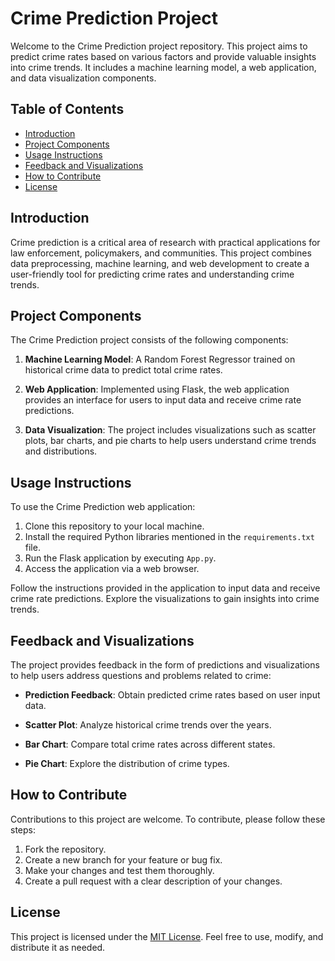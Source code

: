 # Crime Prediction Project

Welcome to the Crime Prediction project repository. This project aims to predict crime rates based on various factors and provide valuable insights into crime trends. It includes a machine learning model, a web application, and data visualization components.

## Table of Contents

- [Introduction](#introduction)
- [Project Components](#project-components)
- [Usage Instructions](#usage-instructions)
- [Feedback and Visualizations](#feedback-and-visualizations)
- [How to Contribute](#how-to-contribute)
- [License](#license)

## Introduction

Crime prediction is a critical area of research with practical applications for law enforcement, policymakers, and communities. This project combines data preprocessing, machine learning, and web development to create a user-friendly tool for predicting crime rates and understanding crime trends.

## Project Components

The Crime Prediction project consists of the following components:

1. **Machine Learning Model**: A Random Forest Regressor trained on historical crime data to predict total crime rates.

2. **Web Application**: Implemented using Flask, the web application provides an interface for users to input data and receive crime rate predictions.

3. **Data Visualization**: The project includes visualizations such as scatter plots, bar charts, and pie charts to help users understand crime trends and distributions.

## Usage Instructions

To use the Crime Prediction web application:

1. Clone this repository to your local machine.
2. Install the required Python libraries mentioned in the `requirements.txt` file.
3. Run the Flask application by executing `App.py`.
4. Access the application via a web browser.

Follow the instructions provided in the application to input data and receive crime rate predictions. Explore the visualizations to gain insights into crime trends.

## Feedback and Visualizations

The project provides feedback in the form of predictions and visualizations to help users address questions and problems related to crime:

- **Prediction Feedback**: Obtain predicted crime rates based on user input data.

- **Scatter Plot**: Analyze historical crime trends over the years.

- **Bar Chart**: Compare total crime rates across different states.

- **Pie Chart**: Explore the distribution of crime types.

## How to Contribute

Contributions to this project are welcome. To contribute, please follow these steps:

1. Fork the repository.
2. Create a new branch for your feature or bug fix.
3. Make your changes and test them thoroughly.
4. Create a pull request with a clear description of your changes.

## License

This project is licensed under the [MIT License](LICENSE). Feel free to use, modify, and distribute it as needed.
